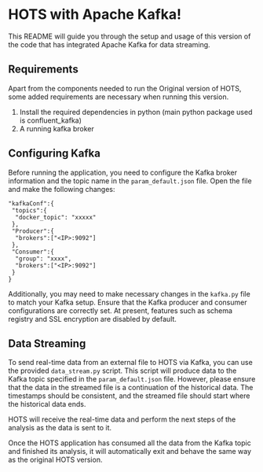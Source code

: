 # HOTS with Apache Kafka!

This README will guide you through the setup and usage of this version of the code that has integrated Apache Kafka for data streaming.

## Requirements

Apart from the components needed to run the Original version of HOTS, some added requirements are necessary when running this version.

1. Install the required dependencies in python (main python package used is confluent_kafka)
2. A running kafka broker

##  Configuring Kafka

Before running the application, you need to configure the Kafka broker information and the topic name in the `param_default.json` file. Open the file and make the following changes:
```
"kafkaConf":{
 "topics":{
  "docker_topic": "xxxxx"
 },
 "Producer":{
  "brokers":["<IP>:9092"]
 },
 "Consumer":{
  "group": "xxxx",
  "brokers":["<IP>:9092"]
 }
}
```
Additionally, you may need to make necessary changes in the `kafka.py` file to match your Kafka setup. Ensure that the Kafka producer and consumer configurations are correctly set.
At present, features such as schema registry and SSL encryption are disabled by default.

## Data Streaming
To send real-time data from an external file to HOTS via Kafka, you can use the provided `data_stream.py` script. This script will produce data to the Kafka topic specified in the `param_default.json` file. However, please ensure that the data in the streamed file is a continuation of the historical data. The timestamps should be consistent, and the streamed file should start where the historical data ends.

HOTS will receive the real-time data and perform the next steps of the analysis as the data is sent to it.

Once the HOTS application has consumed all the data from the Kafka topic and finished its analysis, it will automatically exit and behave the same way as the original HOTS version.
